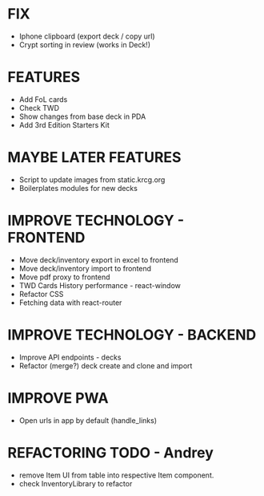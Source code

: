 # FIX
- Iphone clipboard (export deck / copy url)
- Crypt sorting in review (works in Deck!)

# FEATURES
- Add FoL cards
- Check TWD
- Show changes from base deck in PDA
- Add 3rd Edition Starters Kit

# MAYBE LATER FEATURES
- Script to update images from static.krcg.org
- Boilerplates modules for new decks

# IMPROVE TECHNOLOGY - FRONTEND
- Move deck/inventory export in excel to frontend
- Move deck/inventory import to frontend
- Move pdf proxy to frontend
- TWD Cards History performance - react-window
- Refactor CSS
- Fetching data with react-router

# IMPROVE TECHNOLOGY - BACKEND
- Improve API endpoints - decks
- Refactor (merge?) deck create and clone and import

# IMPROVE PWA
- Open urls in app by default (handle_links)

# REFACTORING TODO - Andrey
- remove Item UI from table into respective Item component.
- check InventoryLibrary to refactor
